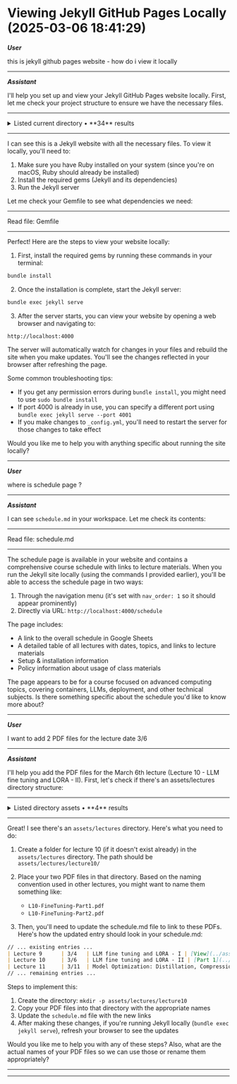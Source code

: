 <!-- Generated by SpecStory -->

# Viewing Jekyll GitHub Pages Locally (2025-03-06 18:41:29)

_**User**_

this is jekyll github pages website - how do i view it locally

---

_**Assistant**_

I'll help you set up and view your Jekyll GitHub Pages website locally. First, let me check your project structure to ensure we have the necessary files.

---

<details>
            <summary>Listed current directory • **34** results</summary>
        
| Name |
|-------|
| 📁 `.git` |
| 📁 `.specstory` |
| 📄 `staff.md` |
| 📄 `tutorials_demo.md` |
| 📁 `myenv` |
| 📄 `projects.md` |
| 📄 `readings.md` |
| 📄 `schedule.md` |
| 📄 `milestone5.md` |
| 📄 `faq.md` |
| 📄 `milestone1.md` |
| 📄 `milestone2.md` |
| 📄 `milestone3.md` |
| 📄 `milestone4.md` |
| 📄 `course_summary_presentation.pptx` |
| 📁 `calendar` |
| 📄 `calendar.md` |
| 📁 `assets` |
| 📁 `_staffers` |
| 📄 `announcements.md` |
| 📁 `_site` |
| 📁 `_modules` |
| 📁 `_sass` |
| 📄 `_config.yml` |
| 📁 `_includes` |
| 📁 `_layouts` |
| 📄 `.DS_Store` |
| 📁 `.vscode` |
| 📄 `Gemfile` |
| 📄 `Gemfile.lock` |
| 📄 `LICENSE` |
| 📄 `README.md` |
| 📄 `_ProjectShowcase.md` |
| 📁 `_announcements` |

</details>

---

I can see this is a Jekyll website with all the necessary files. To view it locally, you'll need to:

1. Make sure you have Ruby installed on your system (since you're on macOS, Ruby should already be installed)
2. Install the required gems (Jekyll and its dependencies)
3. Run the Jekyll server

Let me check your Gemfile to see what dependencies we need:

---

Read file: Gemfile

---

Perfect! Here are the steps to view your website locally:

1. First, install the required gems by running these commands in your terminal:
```bash
bundle install
```

2. Once the installation is complete, start the Jekyll server:
```bash
bundle exec jekyll serve
```

3. After the server starts, you can view your website by opening a web browser and navigating to:
```
http://localhost:4000
```

The server will automatically watch for changes in your files and rebuild the site when you make updates. You'll see the changes reflected in your browser after refreshing the page.

Some common troubleshooting tips:
- If you get any permission errors during `bundle install`, you might need to use `sudo bundle install`
- If port 4000 is already in use, you can specify a different port using `bundle exec jekyll serve --port 4001`
- If you make changes to `_config.yml`, you'll need to restart the server for those changes to take effect

Would you like me to help you with anything specific about running the site locally?

---

_**User**_

where is schedule page ?

---

_**Assistant**_

I can see `schedule.md` in your workspace. Let me check its contents:

---

Read file: schedule.md

---

The schedule page is available in your website and contains a comprehensive course schedule with links to lecture materials. When you run the Jekyll site locally (using the commands I provided earlier), you'll be able to access the schedule page in two ways:

1. Through the navigation menu (it's set with `nav_order: 1` so it should appear prominently)
2. Directly via URL: `http://localhost:4000/schedule`

The page includes:
- A link to the overall schedule in Google Sheets
- A detailed table of all lectures with dates, topics, and links to lecture materials
- Setup & installation information
- Policy information about usage of class materials

The page appears to be for a course focused on advanced computing topics, covering containers, LLMs, deployment, and other technical subjects. Is there something specific about the schedule you'd like to know more about?

---

_**User**_

I want to add 2 PDF files for the lecture date 3/6

---

_**Assistant**_

I'll help you add the PDF files for the March 6th lecture (Lecture 10 - LLM fine tuning and LORA - II). First, let's check if there's an assets/lectures directory structure:

---

<details>
            <summary>Listed directory assets • **4** results</summary>
        
| Name |
|-------|
| 📁 `projects` |
| 📁 `lectures` |
| 📁 `images` |
| 📄 `.DS_Store` |

</details>

---

Great! I see there's an `assets/lectures` directory. Here's what you need to do:

1. Create a folder for lecture 10 (if it doesn't exist already) in the `assets/lectures` directory. The path should be `assets/lectures/lecture10/`

2. Place your two PDF files in that directory. Based on the naming convention used in other lectures, you might want to name them something like:
   - `L10-FineTuning-Part1.pdf`
   - `L10-FineTuning-Part2.pdf`

3. Then, you'll need to update the schedule.md file to link to these PDFs. Here's how the updated entry should look in your schedule.md:

```markdown:schedule.md
// ... existing entries ...
| Lecture 9      | 3/4   | LLM fine tuning and LORA - I | [View](../assets/lectures/lecture9/L09-FineTuning.pdf) |
| Lecture 10     | 3/6   | LLM fine tuning and LORA - II | [Part 1](../assets/lectures/lecture10/L10-FineTuning-Part1.pdf), [Part 2](../assets/lectures/lecture10/L10-FineTuning-Part2.pdf) |
| Lecture 11     | 3/11  | Model Optimization: Distillation, Compression | [View](https://drive.google.com/file/d/1FUWNjv1N5SYuSAKUy7kQ4XBMDgLU56Mj/view?usp=sharing) |
// ... remaining entries ...
```

Steps to implement this:
1. Create the directory: `mkdir -p assets/lectures/lecture10`
2. Copy your PDF files into that directory with the appropriate names
3. Update the `schedule.md` file with the new links
4. After making these changes, if you're running Jekyll locally (`bundle exec jekyll serve`), refresh your browser to see the updates

Would you like me to help you with any of these steps? Also, what are the actual names of your PDF files so we can use those or rename them appropriately?

---



---


